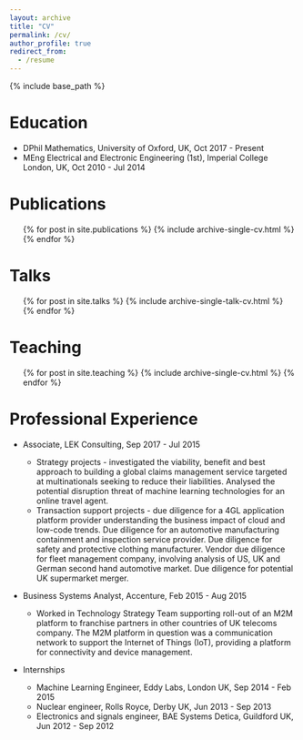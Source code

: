 ```yaml
---
layout: archive
title: "CV"
permalink: /cv/
author_profile: true
redirect_from:
  - /resume
---
```


{% include base_path %}

Education
======
* DPhil  Mathematics, University of Oxford, UK, Oct 2017 - Present
* MEng Electrical and Electronic Engineering (1st), Imperial College London, UK, Oct 2010 - Jul 2014
<!-- * A-Levels (Maths A <text> * </text>, Further Maths A <text> * </text>, Physics A  <text> * </text>, Chemistry A), Wallingford School, UK, Sep 2003 - Sep 2010 -->


Publications
======
  <ul>{% for post in site.publications %}
    {% include archive-single-cv.html %}
  {% endfor %}</ul>
  
Talks
======
  <ul>{% for post in site.talks %}
    {% include archive-single-talk-cv.html %}
  {% endfor %}</ul>
  
Teaching
======
  <ul>{% for post in site.teaching %}
    {% include archive-single-cv.html %}
  {% endfor %}</ul>
  
Professional Experience
======
* Associate, LEK Consulting, Sep 2017 - Jul 2015
  * Strategy projects - investigated the viability, benefit and best approach to building a global claims management service targeted at multinationals seeking to reduce their liabilities. Analysed the potential disruption threat of machine learning technologies for an online travel agent.
  * Transaction support projects - due diligence for a 4GL application platform provider understanding the business impact of cloud and low-code trends. Due diligence for an automotive manufacturing containment and inspection service provider. Due diligence for safety and protective clothing manufacturer. Vendor due diligence for fleet management company, involving analysis of US, UK and German second hand automotive market. Due diligence for potential UK supermarket merger.

* Business Systems Analyst, Accenture, Feb 2015 - Aug 2015 
  *  Worked in Technology Strategy Team supporting roll-out of an M2M platform to franchise partners in other countries of UK telecoms company. The M2M platform in question was a communication network to support the Internet of Things (IoT), providing a platform for connectivity and device management.

* Internships
  * Machine Learning Engineer, Eddy Labs, London UK, Sep 2014 - Feb 2015
  * Nuclear engineer, Rolls Royce, Derby UK, Jun 2013 - Sep 2013
  * Electronics and signals engineer, BAE Systems Detica, Guildford UK, Jun 2012 - Sep 2012

